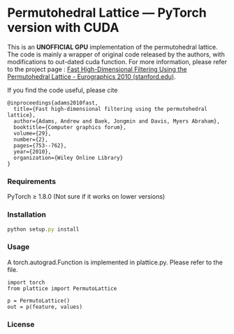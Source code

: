 # Permutohedral Lattice — PyTorch version with CUDA

This is an **UNOFFICIAL GPU** implementation of the permutohedral lattice. The code is mainly a wrapper of original code released by the authors, with modifications to out-dated cuda function. For more information, please refer to the project page :
[Fast High-Dimensional Filtering Using the Permutohedral Lattice - Eurographics 2010 (stanford.edu)](https://graphics.stanford.edu/papers/permutohedral/).


If you find the code useful, please cite

```
@inproceedings{adams2010fast,
  title={Fast high-dimensional filtering using the permutohedral lattice},
  author={Adams, Andrew and Baek, Jongmin and Davis, Myers Abraham},
  booktitle={Computer graphics forum},
  volume={29},
  number={2},
  pages={753--762},
  year={2010},
  organization={Wiley Online Library}
}
```

### Requirements

PyTorch ≥ 1.8.0 (Not sure if it works on lower versions)

### Installation

```jsx
python setup.py install
```

### Usage

A torch.autograd.Function is implemented in plattice.py. Please refer to the file.
```
import torch
from plattice import PermutoLattice

p = PermutoLattice()
out = p(feature, values)
```

### License
